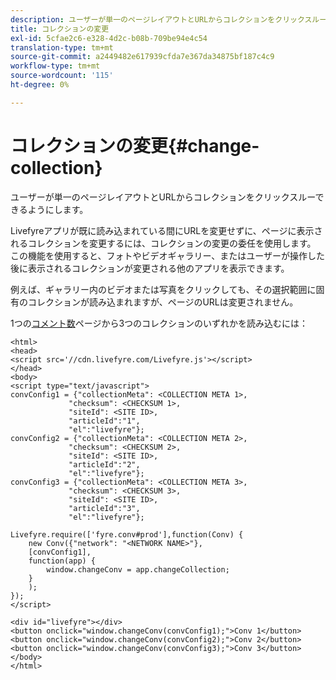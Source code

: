 ```yaml
---
description: ユーザーが単一のページレイアウトとURLからコレクションをクリックスルーできるようにします。
title: コレクションの変更
exl-id: 5cfae2c6-e328-4d2c-b08b-709be94e4c54
translation-type: tm+mt
source-git-commit: a2449482e617939cfda7e367da34875bf187c4c9
workflow-type: tm+mt
source-wordcount: '115'
ht-degree: 0%

---
```


# コレクションの変更{#change-collection}

ユーザーが単一のページレイアウトとURLからコレクションをクリックスルーできるようにします。

Livefyreアプリが既に読み込まれている間にURLを変更せずに、ページに表示されるコレクションを変更するには、コレクションの変更の委任を使用します。 この機能を使用すると、フォトやビデオギャラリー、またはユーザーが操作した後に表示されるコレクションが変更される他のアプリを表示できます。

例えば、ギャラリー内のビデオまたは写真をクリックしても、その選択範囲に固有のコレクションが読み込まれますが、ページのURLは変更されません。

1つの[コメント数](/help/implementation/c-advanced-topics/t-display-comment-count.md)ページから3つのコレクションのいずれかを読み込むには：

```
<html> 
<head> 
<script src='//cdn.livefyre.com/Livefyre.js'></script> 
</head> 
<body> 
<script type="text/javascript"> 
convConfig1 = {"collectionMeta": <COLLECTION META 1>, 
             "checksum": <CHECKSUM 1>, 
             "siteId": <SITE ID>, 
             "articleId":"1", 
             "el":"livefyre"}; 
convConfig2 = {"collectionMeta": <COLLECTION META 2>, 
             "checksum": <CHECKSUM 2>, 
             "siteId": <SITE ID>, 
             "articleId":"2", 
             "el":"livefyre"}; 
convConfig3 = {"collectionMeta": <COLLECTION META 3>, 
             "checksum": <CHECKSUM 3>, 
             "siteId": <SITE ID>, 
             "articleId":"3", 
             "el":"livefyre"}; 
  
Livefyre.require(['fyre.conv#prod'],function(Conv) { 
    new Conv({"network": "<NETWORK NAME>"}, 
    [convConfig1], 
    function(app) {  
        window.changeConv = app.changeCollection; 
    } 
    ); 
}); 
</script> 
  
<div id="livefyre"></div> 
<button onclick="window.changeConv(convConfig1);">Conv 1</button> 
<button onclick="window.changeConv(convConfig2);">Conv 2</button> 
<button onclick="window.changeConv(convConfig3);">Conv 3</button> 
</body> 
</html>
```
